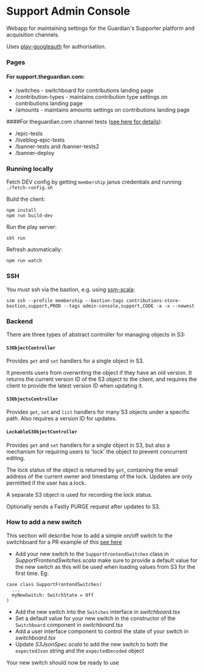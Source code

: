 # Support Admin Console
Webapp for maintaining settings for the Guardian's Supporter platform and acquisition channels.

Uses [play-googleauth](https://github.com/guardian/play-googleauth) for authorisation.

### Pages

#### For support.theguardian.com:
- /switches - switchboard for contributions landing page
- /contribution-types - maintains contribution type settings on contributions landing page
- /amounts - maintains amounts settings on contributions landing page

####For theguardian.com channel tests ([see here for details](docs/channel-tests.md)):
- /epic-tests
- /liveblog-epic-tests
- /banner-tests and /banner-tests2
- /banner-deploy

### Running locally
Fetch DEV config by getting `membership` janus credentials and running:
`./fetch-config.sh`

Build the client:
```
npm install
npm run build-dev
```

Run the play server:
```
sbt run
```

Refresh automatically:
```
npm run watch
```

### SSH
You must ssh via the bastion, e.g. using [ssm-scala](https://github.com/guardian/ssm-scala):

`ssm ssh --profile membership --bastion-tags contributions-store-bastion,support,PROD --tags admin-console,support,CODE -a -x --newest`


### Backend
There are three types of abstract controller for managing objects in S3:

#### `S3ObjectController`

Provides `get` and `set` handlers for a single object in S3.

It prevents users from overwriting the object if they have an old version.
It returns the current version ID of the S3 object to the client, and requires the client to provide the latest version ID when updating it.

#### `S3ObjectsController`

Provides `get`, `set` and `list` handlers for many S3 objects under a specific path. Also requires a version ID for updates.

#### `LockableS3ObjectController`

Provides `get` and `set` handlers for a single object in S3, but also a mechanism for requiring users to 'lock' the object to prevent concurrent editing.

The lock status of the object is returned by `get`, containing the email address of the current owner and timestamp of the lock.
Updates are only permitted if the user has a lock.

A separate S3 object is used for recording the lock status.

Optionally sends a Fastly PURGE request after updates to S3.

### How to add a new switch
This section will describe how to add a simple on/off switch to the switchboard for a PR example of this [see here](https://github.com/guardian/support-admin-console/pull/157/files)

- Add your new switch to the `SupportFrontendSwitches` class in _SupportFrontendSwitches.scala_ make sure to provide a default value for the new switch
as this will be used when loading values from S3 for the first time. Eg:
```
case class SupportFrontendSwitches(
  ...
  myNewSwitch: SwitchState = Off
)
```
- Add the new switch into the `Switches` interface in _switchboard.tsx_
- Set a default value for your new switch in the constructor of the `Switchboard` component in _switchboard.tsx_
- Add a user interface component to control the state of your switch in _switchboard.tsx_
- Update _S3JsonSpec.scala_ to add the new switch to both the `expectedJson` string and the `expectedDecoded` object

Your new switch should now be ready to use

